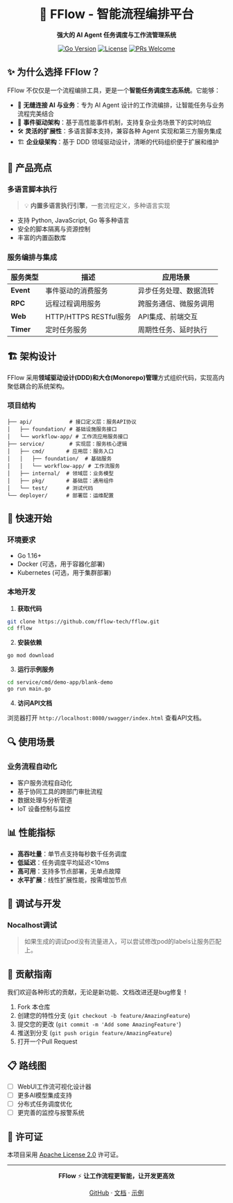 <div align="center">

# 🚀 FFlow - 智能流程编排平台

**强大的 AI Agent 任务调度与工作流管理系统**

[![Go Version](https://img.shields.io/badge/Go-1.16+-blue.svg)](https://golang.org/)
[![License](https://img.shields.io/badge/License-Apache%202.0-green.svg)](LICENSE)
[![PRs Welcome](https://img.shields.io/badge/PRs-welcome-brightgreen.svg)](CONTRIBUTING.md)

</div>

## ✨ 为什么选择 FFlow？

FFlow 不仅仅是一个流程编排工具，更是一个**智能任务调度生态系统**。它能够：

- 🤖 **无缝连接 AI 与业务**：专为 AI Agent 设计的工作流编排，让智能任务与业务流程完美结合
- 🔄 **事件驱动架构**：基于高性能事件机制，支持复杂业务场景下的实时响应
- 🛠️ **灵活的扩展性**：多语言脚本支持，兼容各种 Agent 实现和第三方服务集成
- 🏗️ **企业级架构**：基于 DDD 领域驱动设计，清晰的代码组织便于扩展和维护

## 🌟 产品亮点

### 多语言脚本执行

> 💡 **内置多语言执行引擎**，一套流程定义，多种语言实现

- 支持 Python, JavaScript, Go 等多种语言
- 安全的脚本隔离与资源控制
- 丰富的内置函数库

### 服务编排与集成

| 服务类型 | 描述 | 应用场景 |
|---------|------|----------|
| **Event** | 事件驱动的消费服务 | 异步任务处理、数据流转 |
| **RPC** | 远程过程调用服务 | 跨服务通信、微服务调用 |
| **Web** | HTTP/HTTPS RESTful服务 | API集成、前端交互 |
| **Timer** | 定时任务服务 | 周期性任务、延时执行 |

## 🏗️ 架构设计

FFlow 采用**领域驱动设计(DDD)**和**大仓(Monorepo)管理**方式组织代码，实现高内聚低耦合的系统架构。

### 项目结构

```
├── api/            # 接口定义层：服务API协议
│   ├── foundation/ # 基础设施服务接口
│   └── workflow-app/ # 工作流应用服务接口
├── service/        # 实现层：服务核心逻辑
│   ├── cmd/       # 应用层：服务入口
│   │   ├── foundation/  # 基础服务
│   │   └── workflow-app/ # 工作流服务
│   ├── internal/  # 领域层：业务模型
│   ├── pkg/       # 基础层：通用组件
│   └── test/      # 测试代码
└── deployer/      # 部署层：运维配置
```

## 🚀 快速开始

### 环境要求

- Go 1.16+
- Docker (可选，用于容器化部署)
- Kubernetes (可选，用于集群部署)

### 本地开发

1. **获取代码**

```bash
git clone https://github.com/fflow-tech/fflow.git
cd fflow
```

2. **安装依赖**

```bash
go mod download
```

3. **运行示例服务**

```bash
cd service/cmd/demo-app/blank-demo
go run main.go
```

4. **访问API文档**

浏览器打开 `http://localhost:8080/swagger/index.html` 查看API文档。

## 🔍 使用场景

### 业务流程自动化

- 客户服务流程自动化
- 基于协同工具的跨部门审批流程
- 数据处理与分析管道
- IoT 设备控制与监控

## 📊 性能指标

- **高吞吐量**：单节点支持每秒数千任务调度
- **低延迟**：任务调度平均延迟<10ms
- **高可用**：支持多节点部署，无单点故障
- **水平扩展**：线性扩展性能，按需增加节点

## 🔨 调试与开发

### Nocalhost调试

> 如果生成的调试pod没有流量进入，可以尝试修改pod的labels让服务匹配上。

## 🤝 贡献指南

我们欢迎各种形式的贡献，无论是新功能、文档改进还是bug修复！

1. Fork 本仓库
2. 创建您的特性分支 (`git checkout -b feature/AmazingFeature`)
3. 提交您的更改 (`git commit -m 'Add some AmazingFeature'`)
4. 推送到分支 (`git push origin feature/AmazingFeature`)
5. 打开一个Pull Request

## 📋 路线图

- [ ] WebUI工作流可视化设计器
- [ ] 更多AI模型集成支持
- [ ] 分布式任务调度优化
- [ ] 更完善的监控与报警系统

## 📄 许可证

本项目采用 [Apache License 2.0](LICENSE) 许可证。

---

<div align="center">

**FFlow** ⚡ **让工作流程更智能，让开发更高效**

[GitHub](https://github.com/fflow-tech/fflow) · [文档](https://fflow-tech.github.io/docs/) · [示例](https://github.com/fflow-tech/examples)

</div>
